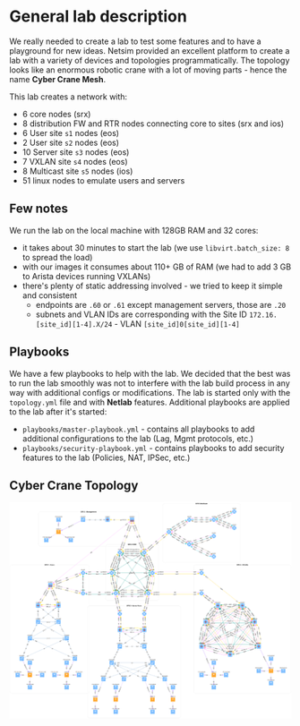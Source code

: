 # General lab description
We really needed to create a lab to test some features and to have a playground for new ideas. Netsim provided an excellent platform to create a lab with a variety of devices and topologies programmatically. 
The topology looks like an enormous robotic crane with a lot of moving parts - hence the name **Cyber Crane Mesh**.

This lab creates a network with:

- 6 core nodes (srx)
- 8 distribution FW and RTR nodes connecting core to sites (srx and ios)
- 6 User site `s1` nodes (eos)
- 2 User site `s2` nodes (eos)
- 10 Server site `s3` nodes (eos)
- 7 VXLAN site `s4` nodes (eos)
- 8 Multicast site `s5` nodes (ios)
- 51 linux nodes to emulate users and servers

## Few notes
We run the lab on the local machine with 128GB RAM and 32 cores:
- it takes about 30 minutes to start the lab (we use `libvirt.batch_size: 8` to spread the load)
- with our images it consumes about 110+ GB of RAM (we had to add 3 GB to Arista devices running VXLANs)
- there's plenty of static addressing involved - we tried to keep it simple and consistent
  - endpoints are `.60` or `.61` except management servers, those are `.20`
  - subnets and VLAN IDs are corresponding with the Site ID `172.16.[site_id][1-4].X/24` - VLAN `[site_id]0[site_id][1-4]`

## Playbooks
We have a few playbooks to help with the lab. We decided that the best was to run the lab smoothly was not to interfere with the lab build process in any way with additional configs or modifications.
The lab is started only with the `topology.yml` file and with **Netlab** features. Additional playbooks are applied to the lab after it's started:
- `playbooks/master-playbook.yml` - contains all playbooks to add additional configurations to the lab (Lag, Mgmt protocols, etc.)
- `playbooks/security-playbook.yml` - contains playbooks to add security features to the lab (Policies, NAT, IPSec, etc.)

## Cyber Crane Topology
![Cyber Crane Topology](img/cyber-crane-mesh.svg)

